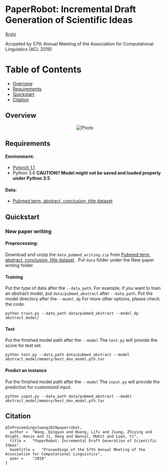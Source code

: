 # PaperRobot: Incremental Draft Generation of Scientific Ideas

[Arxiv](https://arxiv.org/pdf/1905.07870.pdf)


Accpeted by 57th Annual Meeting of the Association for Computational Linguistics (ACL 2019)


Table of Contents
=================
  * [Overview](#overview)
  * [Requirements](#requirements)
  * [Quickstart](#quickstart)
  * [Citation](#citation)

## Overview
<p align="center">
  <img src="https://eaglew.github.io/images/paperrobot.png?raw=true" alt="Photo" style="width="100%;"/>
</p>

## Requirements

#### Environment:

- [Pytorch 1.1](http://pytorch.org/)
-  Python 3.6 **CAUTION!! Model might not be saved and loaded properly under Python 3.5**

#### Data:

- [Pubmed term, abstract, conclusion, title dataset](https://drive.google.com/open?id=1O91gX2maPHdIRUb9DdZmUOI5issRMXMY)

## Quickstart

### New paper writing

#### Preprocessing:
Download and unzip the `data_pubmed_writing.zip` from [Pubmed term, abstract, conclusion, title dataset](https://drive.google.com/open?id=1O91gX2maPHdIRUb9DdZmUOI5issRMXMY)
. Put `data` folder under the New paper writing folder.

#### Training

Put the type of data after the `--data_path`.  For example, if you want to train an abstract model, put `data/pubmed_abstract` after `--data_path`.
Put the model directory after the `--model_dp`
For more other options, please check the code.
```
python train.py --data_path data/pubmed_abstract --model_dp abstract_model/
```

#### Test
Put the finished model path after the `--model`
The `test.py` will provide the score for test set.
```
python test.py --data_path data/pubmed_abstract --model abstract_model/memory/best_dev_model.pth.tar
```

#### Predict an instance
Put the finished model path after the `--model`
The `input.py` will provide the prediction for customized input.
```
python input.py --data_path data/pubmed_abstract --model abstract_model/memory/best_dev_model.pth.tar
```
## Citation
```
@InProceedings{wang2019paperrobot,
  author = 	"Wang, Qingyun and Huang, Lifu and Jiang, Zhiying and Knight, Kevin and Ji, Heng and Bansal, Mohit and Luan, Yi",
  title = 	"PaperRobot: Incremental Draft Generation of Scientific Ideas",
  booktitle = 	"Proceedings of the 57th Annual Meeting of the Association for Computational Linguistics",
  year = 	"2019"
}
```
